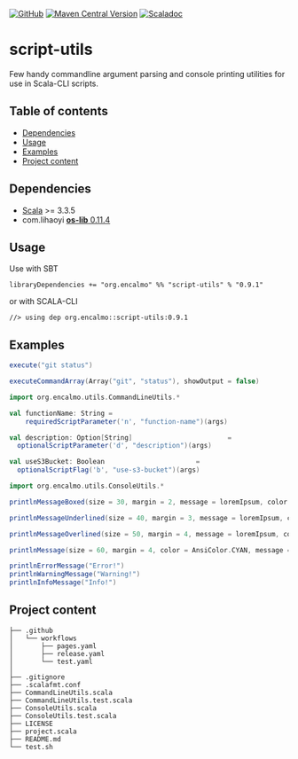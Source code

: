 <a href="https://github.com/encalmo/script-utils">![GitHub](https://img.shields.io/badge/github-%23121011.svg?style=for-the-badge&logo=github&logoColor=white)</a> <a href="https://central.sonatype.com/artifact/org.encalmo/script-utils_3" target="_blank">![Maven Central Version](https://img.shields.io/maven-central/v/org.encalmo/script-utils_3?style=for-the-badge)</a> <a href="https://encalmo.github.io/script-utils/scaladoc/org/encalmo/utils.html" target="_blank"><img alt="Scaladoc" src="https://img.shields.io/badge/docs-scaladoc-red?style=for-the-badge"></a>

# script-utils

Few handy commandline argument parsing and console printing utilities for use in Scala-CLI scripts.

## Table of contents

- [Dependencies](#dependencies)
- [Usage](#usage)
- [Examples](#examples)
- [Project content](#project-content)

## Dependencies

   - [Scala](https://www.scala-lang.org) >= 3.3.5
   - com.lihaoyi [**os-lib** 0.11.4](https://github.com/com-lihaoyi/os-lib)

## Usage

Use with SBT

    libraryDependencies += "org.encalmo" %% "script-utils" % "0.9.1"

or with SCALA-CLI

    //> using dep org.encalmo::script-utils:0.9.1

## Examples

```scala
execute("git status")

executeCommandArray(Array("git", "status"), showOutput = false)
```

```scala
import org.encalmo.utils.CommandLineUtils.*

val functionName: String = 
    requiredScriptParameter('n', "function-name")(args)

val description: Option[String]                        =
  optionalScriptParameter('d', "description")(args)

val useS3Bucket: Boolean                       =
  optionalScriptFlag('b', "use-s3-bucket")(args)
```

```scala
import org.encalmo.utils.ConsoleUtils.*

printlnMessageBoxed(size = 30, margin = 2, message = loremIpsum, color = AnsiColor.CYAN, frame = '=')

printlnMessageUnderlined(size = 40, margin = 3, message = loremIpsum, color = AnsiColor.CYAN, frame = '-')

printlnMessageOverlined(size = 50, margin = 4, message = loremIpsum, color = AnsiColor.CYAN, frame = '*')

printlnMessage(size = 60, margin = 4, color = AnsiColor.CYAN, message = loremIpsum)

printlnErrorMessage("Error!")
printlnWarningMessage("Warning!")
printlnInfoMessage("Info!")
```


## Project content

```
├── .github
│   └── workflows
│       ├── pages.yaml
│       ├── release.yaml
│       └── test.yaml
│
├── .gitignore
├── .scalafmt.conf
├── CommandLineUtils.scala
├── CommandLineUtils.test.scala
├── ConsoleUtils.scala
├── ConsoleUtils.test.scala
├── LICENSE
├── project.scala
├── README.md
└── test.sh
```

